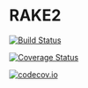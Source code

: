 # RAKE2

[![Build Status](https://travis-ci.org/StevenElsworth/RAKE2.jl.svg?branch=master)](https://travis-ci.org/StevenElsworth/RAKE2.jl)

[![Coverage Status](https://coveralls.io/repos/StevenElsworth/RAKE2.jl/badge.svg?branch=master&service=github)](https://coveralls.io/github/StevenElsworth/RAKE2.jl?branch=master)

[![codecov.io](http://codecov.io/github/StevenElsworth/RAKE2.jl/coverage.svg?branch=master)](http://codecov.io/github/StevenElsworth/RAKE2.jl?branch=master)
